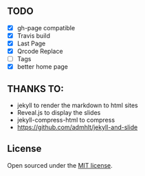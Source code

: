 ## TODO

* [x] gh-page compatible
* [x] Travis build
* [x] Last Page
* [x] Qrcode Replace
* [ ] Tags
* [x] better home page

## THANKS TO:

* jekyll to render the markdown to html sites
* Reveal.js to display the slides
* jekyll-compress-html to compress
* https://github.com/admhlt/jekyll-and-slide



## License

Open sourced under the [MIT license](LICENSE).
